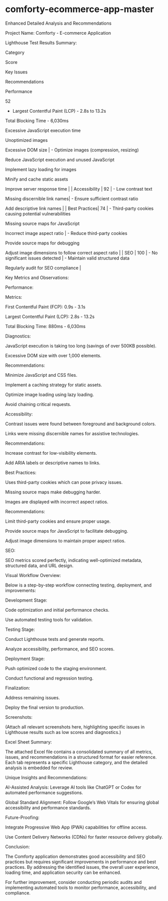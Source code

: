 # comforty-ecommerce-app-master

Enhanced Detailed Analysis and Recommendations

Project Name: Comforty - E-commerce Application

Lighthouse Test Results Summary:

Category

Score

Key Issues

Recommendations

Performance

52

- Largest Contentful Paint (LCP) - 2.8s to 13.2s

Total Blocking Time - 6,030ms

Excessive JavaScript execution time

Unoptimized images

Excessive DOM size | - Optimize images (compression, resizing)

Reduce JavaScript execution and unused JavaScript

Implement lazy loading for images

Minify and cache static assets

Improve server response time  |
| Accessibility | 92    | - Low contrast text

Missing discernible link names| - Ensure sufficient contrast ratio

Add descriptive link names |
| Best Practices| 74    | - Third-party cookies causing potential vulnerabilities

Missing source maps for JavaScript

Incorrect image aspect ratio  | - Reduce third-party cookies

Provide source maps for debugging

Adjust image dimensions to follow correct aspect ratio  |
| SEO           | 100   | - No significant issues detected | - Maintain valid structured data

Regularly audit for SEO compliance                                                              |

Key Metrics and Observations:

Performance:

Metrics:

First Contentful Paint (FCP): 0.9s - 3.1s

Largest Contentful Paint (LCP): 2.8s - 13.2s

Total Blocking Time: 880ms - 6,030ms

Diagnostics:

JavaScript execution is taking too long (savings of over 500KB possible).

Excessive DOM size with over 1,000 elements.

Recommendations:

Minimize JavaScript and CSS files.

Implement a caching strategy for static assets.

Optimize image loading using lazy loading.

Avoid chaining critical requests.

Accessibility:

Contrast issues were found between foreground and background colors.

Links were missing discernible names for assistive technologies.

Recommendations:

Increase contrast for low-visibility elements.

Add ARIA labels or descriptive names to links.

Best Practices:

Uses third-party cookies which can pose privacy issues.

Missing source maps make debugging harder.

Images are displayed with incorrect aspect ratios.

Recommendations:

Limit third-party cookies and ensure proper usage.

Provide source maps for JavaScript to facilitate debugging.

Adjust image dimensions to maintain proper aspect ratios.

SEO:

SEO metrics scored perfectly, indicating well-optimized metadata, structured data, and URL design.

Visual Workflow Overview:

Below is a step-by-step workflow connecting testing, deployment, and improvements:

Development Stage:

Code optimization and initial performance checks.

Use automated testing tools for validation.

Testing Stage:

Conduct Lighthouse tests and generate reports.

Analyze accessibility, performance, and SEO scores.

Deployment Stage:

Push optimized code to the staging environment.

Conduct functional and regression testing.

Finalization:

Address remaining issues.

Deploy the final version to production.

Screenshots:

(Attach all relevant screenshots here, highlighting specific issues in Lighthouse results such as low scores and diagnostics.)

Excel Sheet Summary:

The attached Excel file contains a consolidated summary of all metrics, issues, and recommendations in a structured format for easier reference. Each tab represents a specific Lighthouse category, and the detailed analysis is embedded for review.

Unique Insights and Recommendations:

AI-Assisted Analysis: Leverage AI tools like ChatGPT or Codex for automated performance suggestions.

Global Standard Alignment: Follow Google’s Web Vitals for ensuring global accessibility and performance standards.

Future-Proofing:

Integrate Progressive Web App (PWA) capabilities for offline access.

Use Content Delivery Networks (CDNs) for faster resource delivery globally.

Conclusion:

The Comforty application demonstrates good accessibility and SEO practices but requires significant improvements in performance and best practices. By addressing the identified issues, the overall user experience, loading time, and application security can be enhanced.

For further improvement, consider conducting periodic audits and implementing automated tools to monitor performance, accessibility, and compliance.


 
